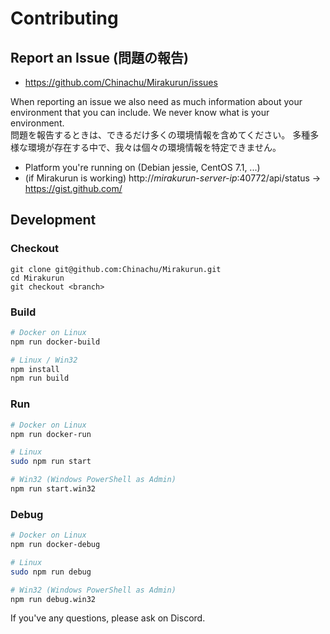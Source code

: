 # Contributing

## Report an Issue (問題の報告)

* https://github.com/Chinachu/Mirakurun/issues

When reporting an issue we also need as much information about your environment
that you can include. We never know what is your environment.<br>
問題を報告するときは、できるだけ多くの環境情報を含めてください。
多種多様な環境が存在する中で、我々は個々の環境情報を特定できません。

* Platform you're running on (Debian jessie, CentOS 7.1, ...)
* (if Mirakurun is working) http://_mirakurun-server-ip_:40772/api/status → https://gist.github.com/

## Development

### Checkout

```
git clone git@github.com:Chinachu/Mirakurun.git
cd Mirakurun
git checkout <branch>
```

### Build

```sh
# Docker on Linux
npm run docker-build

# Linux / Win32
npm install
npm run build
```

### Run

```sh
# Docker on Linux
npm run docker-run

# Linux
sudo npm run start

# Win32 (Windows PowerShell as Admin)
npm run start.win32
```

### Debug

```sh
# Docker on Linux
npm run docker-debug

# Linux
sudo npm run debug

# Win32 (Windows PowerShell as Admin)
npm run debug.win32
```

If you've any questions, please ask on Discord.
